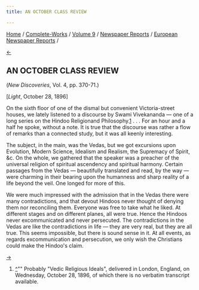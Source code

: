 ```yaml
---
title: AN OCTOBER CLASS REVIEW

---
```

<div>

[Home](../../../../index.htm) /
[Complete-Works](../../../complete_works.htm) / [Volume
9](../../volume_9_contents.htm) / [Newspaper
Reports](../newspaper_reports_contents.htm) / [European Newspaper
Reports](european_newspaper_contents.htm) /

[←](light_jul_4_1896.htm)

## AN OCTOBER CLASS REVIEW

(*New Discoveries*, Vol. 4, pp. 370-71.)

\[*Light*, October 28, 1896\]

On the sixth floor of one of the dismal but convenient Victoria-street
houses, we lately listened to a discourse by Swami Vivekananda — one of
a long series on the Hindoo Religionand Philosophy.[1](#fn1) . . . For
an hour and a half he spoke, without a note. It is true that the
discourse was rather a flow of remarks than a connected study, but it
was all keenly interesting.

The subject, in the main, was the Vedas, but we got excursions upon
Evolution, Modern Science, Idealism and Realism, the Supremacy of
Spirit, &c. On the whole, we gathered that the speaker was a preacher of
the universal religion of spiritual ascendency and spiritual harmony.
Certain passages from the Vedas — beautifully translated and read, by
the way — were charming in their bearing upon the humanness and sharp
reality of a life beyond the veil. One longed for more of this.

We were much impressed with the admission that in the Vedas there were
many contradictions, and that devout Hindoos never thought of denying
them nor reconciling them. Everyone was free to take what he liked. At
different stages and on different planes, all were true. Hence the
Hindoos never excommunicated and never persecuted. The contradictions in
the Vedas are like the contradictions in life — they are very real, but
they are all true. This seems impossible, but there is sound sense in
it. At all events, as regards excommunication and persecution, we only
wish the Christians could make the Hindoo's claim.

[→](../part_iii_indian_newspaper_reports/indian_newspaper_contents.htm)

</div>

1.  [^](#fn1_1)"" Probably "Vedic Religious Ideals", delivered in
    London, England, on Wednesday, October 28, 1896, of which there is
    no verbatim transcript available.
